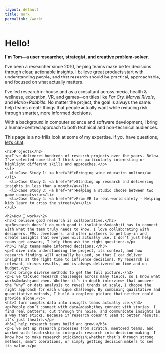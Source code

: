 ```yaml
---
layout: default
title: Work
permalink: /work/
---
```


<div class="row justify-content-center p-b-30">
  <div class="col-12 col-md-10 col-xl-8">
    <h1 class="headline p-b-30">Hello!</h1>
    <p><strong>I'm Tom&mdash;a user researcher, strategist, and creative problem-solver.</strong></p>
    <p>I’ve been a researcher since 2010, helping teams make better decisions through clear, actionable insights. I believe great products start with understanding people, and that research should be practical, approachable, and focused on what actually matters.</p>
    <p>I’ve led research in-house and as a consultant across media, health &amp; wellness, education, VR, and games&mdash;on titles like <em>Far Cry</em>, <em>Marvel Rivals</em>, and <em>Mario+Rabbids</em>. No matter the project, the goal is always the same: help teams create things that people actually want while reducing risk through smarter, more informed decisions.</p>
    <p>With a background in computer science and software development, I bring a human-centred approach to both technical and non-technical audiences.</p>
    <p>This page is a no-frills look at some of my expertise. If you have questions, <a href="{{ site.baseurl }}/contact">let’s chat</a>.</p>

    <h2>Projects</h2>
    <p>I've delivered hundreds of research projects over the years. Below, I've selected some that I think are particularly interesting or highlight different skills and approaches.</p>
    <ul>
      <li>Case Study 1: <a href="#">Bringing wine education online</a></li>
      <li>Case Study 2: <a href="#">Standing up research and delivering insights in less than a month</a></li>
      <li>Case Study 3: <a href="#">Helping a studio choose between two game concepts</a></li>
      <li>Case Study 4: <a href="#">From VR to real-world safety - Helping kids learn to cross the street</a></li>
    </ul>

    <h2>How I work</h2>
    <h3>I believe good research is collaborative.</h3>
    <p>Research doesn’t do much good in isolation&mdash;it has to connect with what the team truly needs to know. I love collaborating with designers, PMs, developers, and other partners to get buy-in and create insights that everyone will actually use. I don’t just help teams get answers, I help them ask the right questions.</p>
    <h3>I help teams make informed decisions.</h3>
    <p>I dive into understanding the project, its context, and how research findings will actually be used, so that I can deliver insights at the right time to influence decisions. My research is relevant, drives results, and is always delivered on time and on budget.</p>
    <h3>I bringe diverse methods to get the full picture.</h3>
    <p>I’ve tackled research challenges across many fields, so I know what works&mdash;and when. Whether it’s in-depth interviews that uncover the “why” or data analysis to reveal trends at scale, I choose the right approach for each unique challenge. By combining qualitative and quantitative methods, I build a complete picture that neither could provide alone.</p>
    <h3>I turn complex data into insights teams actually use.</h3>
    <p>People don’t connect with data&mdash;they connect with stories. I find real patterns, cut through the noise, and communicate insights in a way that sticks. Because if research doesn’t lead to better results, it’s just theatre.</p>
    <h3>I help research teams build and grow.</h3>
    <p>I’ve set up research processes from scratch, mentored teams, and worked with leadership to integrate research into decision-making. I know how to make research stick&mdash;whether that’s through strong methods, smart operations, or simply getting decision makers to see its value.</p>

  </div>
</div>

